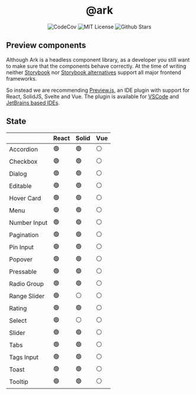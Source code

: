 <h1 align="center">@ark</h1>

<p align="center">
  <img alt="CodeCov" src="https://codecov.io/gh/chakra-ui/ark/branch/main/graph/badge.svg?token=O6BB59DHJ4"/>
  <img alt="MIT License" src="https://img.shields.io/github/license/chakra-ui/ark"/>
  <img alt="Github Stars" src="https://badgen.net/github/stars/chakra-ui/ark" />
</p>

## Preview components

Although Ark is a headless component library, as a developer you still want to make sure that the components behave correctly.
At the time of writing neither [Storybook](https://storybook.js.org/docs/react/api/frameworks-feature-support) nor [Storybook alternatives](https://histoire.dev/) support all major frontend frameworks.

So instead we are recommending [Preview.js](https://previewjs.com/), an IDE plugin with support for React, SolidJS, Svelte and Vue.
The plugin is available for [VSCode](https://marketplace.visualstudio.com/items?itemName=zenclabs.previewjs) and [JetBrains based IDEs](https://plugins.jetbrains.com/plugin/17569-react-preview--deprecated-in-favor-of-preview-js/).

## State

|              | React | Solid | Vue |
| ------------ | ----- | ----- | --- |
| Accordion    | 🟢    | 🟢    | ⚪  |
| Checkbox     | 🟢    | 🟢    | ⚪  |
| Dialog       | 🟢    | 🟢    | ⚪  |
| Editable     | 🟢    | 🟢    | ⚪  |
| Hover Card   | 🟢    | 🟢    | ⚪  |
| Menu         | 🟢    | 🟢    | ⚪  |
| Number Input | 🟢    | 🟢    | ⚪  |
| Pagination   | 🟢    | 🟢    | ⚪  |
| Pin Input    | 🟢    | 🟢    | ⚪  |
| Popover      | 🟢    | 🟢    | ⚪  |
| Pressable    | 🟢    | 🟢    | ⚪  |
| Radio Group  | 🟢    | 🟢    | ⚪  |
| Range Slider | 🟢    | ⚪    | ⚪  |
| Rating       | 🟢    | 🟢    | ⚪  |
| Select       | 🟢    | ⚪    | ⚪  |
| Slider       | 🟢    | 🟢    | ⚪  |
| Tabs         | 🟢    | 🟢    | ⚪  |
| Tags Input   | 🟢    | 🟢    | ⚪  |
| Toast        | 🟢    | 🟢    | ⚪  |
| Tooltip      | 🟢    | 🟢    | ⚪  |
